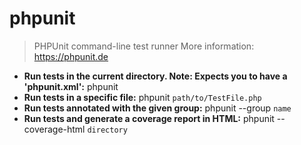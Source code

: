 # phpunit
> PHPUnit command-line test runner
> More information: <https://phpunit.de>
- **Run tests in the current directory. Note: Expects you to have a 'phpunit.xml':**
phpunit
- **Run tests in a specific file:**
phpunit `path/to/TestFile.php`
- **Run tests annotated with the given group:**
phpunit --group `name`
- **Run tests and generate a coverage report in HTML:**
phpunit --coverage-html `directory`
